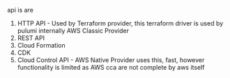 api is are

1. HTTP API - Used by Terraform provider, this terraform driver is used by pulumi internally AWS Classic Provider
2. REST API
3. Cloud Formation
3. CDK
4. Cloud Control API - AWS Native Provider uses this, fast, however functionality is limited as AWS cca are not complete by aws itself
